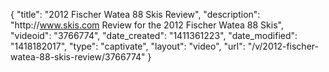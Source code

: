 {
    "title": "2012 Fischer Watea 88 Skis Review",
    "description": "http:\/\/www.skis.com Review for the 2012 Fischer Watea 88 Skis",
    "videoid": "3766774",
    "date_created": "1411361223",
    "date_modified": "1418182017",
    "type": "captivate",
    "layout": "video",
    "url": "\/v\/2012-fischer-watea-88-skis-review\/3766774"
}